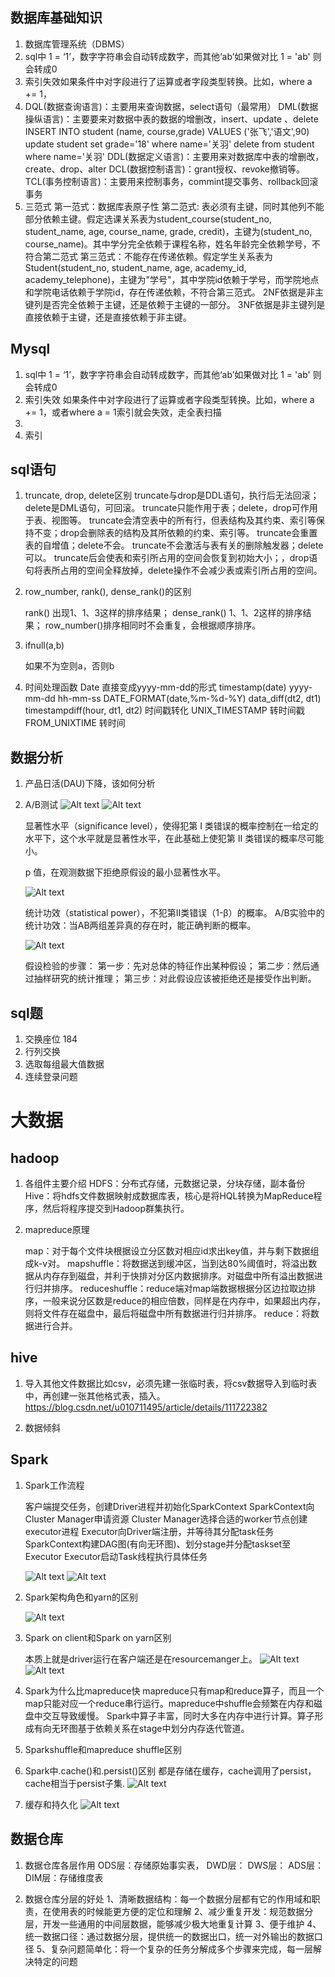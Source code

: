 ## 数据库基础知识

1. 数据库管理系统（DBMS）
2. sql中 1 = ‘1’，数字字符串会自动转成数字，而其他‘ab’如果做对比 1 = 'ab' 则会转成0
3. 索引失效如果条件中对字段进行了运算或者字段类型转换。比如，where a += 1，
4. DQL(数据查询语言)：主要用来查询数据，select语句（最常用）
   DML(数据操纵语言)：主要要来对数据中表的数据的增删改，insert、update 、delete
         INSERT INTO student (name, course,grade) VALUES ('张飞','语文',90)
         update student set grade='18' where name='关羽'
         delete from student where name='关羽'
   DDL(数据定义语言)：主要用来对数据库中表的增删改，create、drop、alter
   DCL(数据控制语言)：grant授权、revoke撤销等。
   TCL(事务控制语言)：主要用来控制事务，commint提交事务、rollback回滚事务
5. 三范式
   第一范式：数据库表原子性
   第二范式: 表必须有主键，同时其他列不能部分依赖主键。假定选课关系表为student_course(student_no, student_name, age, course_name, grade, credit)，主键为(student_no, course_name)。其中学分完全依赖于课程名称，姓名年龄完全依赖学号，不符合第二范式
   第三范式：不能存在传递依赖。假定学生关系表为Student(student_no, student_name, age, academy_id, academy_telephone)，主键为"学号"，其中学院id依赖于学号，而学院地点和学院电话依赖于学院id，存在传递依赖，不符合第三范式。
   2NF依据是非主键列是否完全依赖于主键，还是依赖于主键的一部分。
   3NF依据是非主键列是直接依赖于主键，还是直接依赖于非主键。

## Mysql

1. sql中 1 = ‘1’，数字字符串会自动转成数字，而其他‘ab’如果做对比 1 = 'ab' 则会转成0
2. 索引失效
   如果条件中对字段进行了运算或者字段类型转换。比如，where a += 1，或者where a = 1索引就会失效，走全表扫描
3. 
4. 索引
   

## sql语句

1. truncate, drop, delete区别
   truncate与drop是DDL语句，执行后无法回滚；delete是DML语句，可回滚。
   truncate只能作用于表；delete，drop可作用于表、视图等。
   truncate会清空表中的所有行，但表结构及其约束、索引等保持不变；drop会删除表的结构及其所依赖的约束、索引等。
   truncate会重置表的自增值；delete不会。
   truncate不会激活与表有关的删除触发器；delete可以。
   truncate后会使表和索引所占用的空间会恢复到初始大小；，drop语句将表所占用的空间全释放掉，delete操作不会减少表或索引所占用的空间。

2. row_number, rank(), dense_rank()的区别

   rank() 出现1、1、3这样的排序结果；
   dense_rank() 1、1、2这样的排序结果；
   row_number()排序相同时不会重复，会根据顺序排序。

3. ifnull(a,b)

   如果不为空则a，否则b

4. 时间处理函数
   Date 直接变成yyyy-mm-dd的形式
   timestamp(date) yyyy-mm-dd hh-mm-ss
   DATE_FORMAT(date,%m-%d-%Y)
   data_diff(dt2, dt1)
   timestampdiff(hour, dt1, dt2)
   时间戳转化
   UNIX_TIMESTAMP 转时间戳
   FROM_UNIXTIME 转时间

## 数据分析

1. 产品日活(DAU)下降，该如何分析

2. A/B测试
   ![Alt text](./pictures/image-30.png)
   ![Alt text](./pictures/image-31.png)

   显著性水平（significance level），使得犯第 Ι 类错误的概率控制在一给定的水平下，这个水平就是显著性水平，在此基础上使犯第 ΙΙ 类错误的概率尽可能小。

   p 值，在观测数据下拒绝原假设的最小显著性水平。

   ![Alt text](./pictures/image-32.png)

   统计功效（statistical power），不犯第ΙΙ类错误（1-β）的概率。
   A/B实验中的统计功效：当AB两组差异真的存在时，能正确判断的概率。

   ![Alt text](./pictures/image-33.png)

   假设检验的步骤：
   第一步：先对总体的特征作出某种假设；
   第二步：然后通过抽样研究的统计推理；
   第三步：对此假设应该被拒绝还是接受作出判断。

## sql题

1. 交换座位 184
2. 行列交换
3. 选取每组最大值数据
4. 连续登录问题

# 大数据

## hadoop

1. 各组件主要介绍
   HDFS：分布式存储，元数据记录，分块存储，副本备份
   Hive：将hdfs文件数据映射成数据库表，核心是将HQL转换为MapReduce程序，然后将程序提交到Hadoop群集执行。

2. mapreduce原理

   map：对于每个文件块根据设立分区数对相应id求出key值，并与剩下数据组成k-v对。
   mapshuffle：将数据送到缓冲区，当到达80%阈值时，将溢出数据从内存存到磁盘，并利于快排对分区内数据排序。对磁盘中所有溢出数据进行归并排序。
   reduceshuffle：reduce端对map端数据根据分区边拉取边排序，一般来说分区数是reduce的相应倍数，同样是在内存中，如果超出内存，则将文件存在磁盘中，最后将磁盘中所有数据进行归并排序。
   reduce：将数据进行合并。

## hive

1. 导入其他文件数据比如csv，必须先建一张临时表，将csv数据导入到临时表中，再创建一张其他格式表，插入。<https://blog.csdn.net/u010711495/article/details/111722382>

2. 数据倾斜

## Spark

1. Spark工作流程

   客户端提交任务，创建Driver进程并初始化SparkContext
   SparkContext向Cluster Manager申请资源
   Cluster Manager选择合适的worker节点创建executor进程
   Executor向Driver端注册，并等待其分配task任务
   SparkContext构建DAG图(有向无环图)、划分stage并分配taskset至Executor
   Executor启动Task线程执行具体任务

   ![Alt text](./pictures/image-23.png)
   ![Alt text](./pictures/image-24.png)

2. Spark架构角色和yarn的区别

   ![Alt text](./pictures/image-25.png)

3. Spark on client和Spark on yarn区别

   本质上就是driver运行在客户端还是在resourcemanger上。
   ![Alt text](./pictures/image-26.png)
   ![Alt text](./pictures/image-27.png)

4. Spark为什么比mapreduce快
   mapreduce只有map和reduce算子，而且一个map只能对应一个reduce串行运行。mapreduce中shuffle会频繁在内存和磁盘中交互导致缓慢。
   Spark中算子丰富，同时大多在内存中进行计算。算子形成有向无环图基于依赖关系在stage中划分内存迭代管道。

5. Sparkshuffle和mapreduce shuffle区别

6. Spark中.cache()和.persist()区别
   都是存储在缓存，cache调用了persist，cache相当于persist子集.
   ![Alt text](./pictures/image-28.png)

7. 缓存和持久化
   ![Alt text](./pictures/image-29.png)

## 数据仓库

1. 数据仓库各层作用
   ODS层：存储原始事实表，
   DWD层：
   DWS层：
   ADS层：
   DIM层：存储维度表

2. 数据仓库分层的好处
   1、清晰数据结构：每一个数据分层都有它的作用域和职责，在使用表的时候能更方便的定位和理解
   2、减少重复开发：规范数据分层，开发一些通用的中间层数据，能够减少极大地重复计算
   3、便于维护
   4、统一数据口径：通过数据分层，提供统一的数据出口，统一对外输出的数据口径
   5、复杂问题简单化：将一个复杂的任务分解成多个步骤来完成，每一层解决特定的问题

